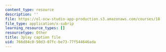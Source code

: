 ```yaml
---
content_type: resource
description: ''
file: https://ol-ocw-studio-app-production.s3.amazonaws.com/courses/18-03sc-differential-equations-fall-2011/766d84c050d307fcbe7377f544646ada_d521hz0sGtE.srt
file_type: application/x-subrip
learning_resource_types: []
resourcetype: Other
title: 3play caption file
uid: 766d84c0-50d3-07fc-be73-77f544646ada
---
```

